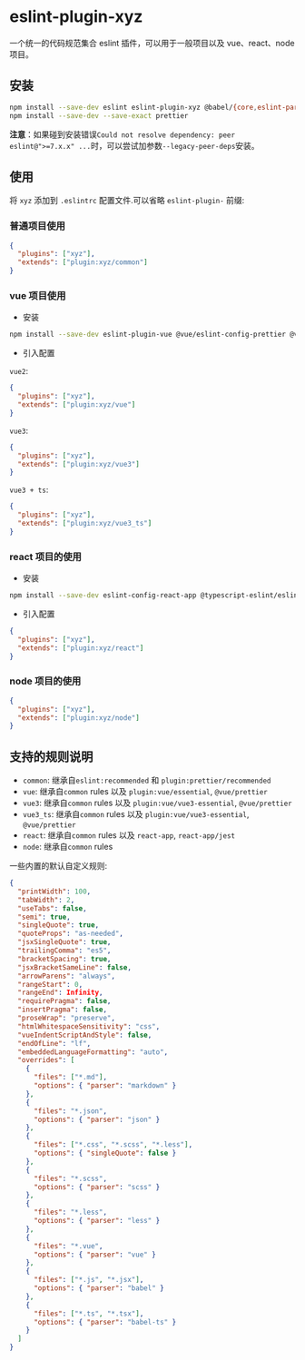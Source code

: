 # eslint-plugin-xyz

一个统一的代码规范集合 eslint 插件，可以用于一般项目以及 vue、react、node 项目。

## 安装

```bash
npm install --save-dev eslint eslint-plugin-xyz @babel/{core,eslint-parser}
npm install --save-dev --save-exact prettier
```

**注意**：如果碰到安装错误`Could not resolve dependency: peer eslint@">=7.x.x" ...`时，可以尝试加参数`--legacy-peer-deps`安装。

## 使用

将 `xyz` 添加到 `.eslintrc` 配置文件.可以省略 `eslint-plugin-` 前缀:

### 普通项目使用

```json
{
  "plugins": ["xyz"],
  "extends": ["plugin:xyz/common"]
}
```

### vue 项目使用

- 安装

```bash
npm install --save-dev eslint-plugin-vue @vue/eslint-config-prettier @vue/eslint-config-typescript eslint-plugin-prettier
```

- 引入配置

`vue2`:

```json
{
  "plugins": ["xyz"],
  "extends": ["plugin:xyz/vue"]
}
```

`vue3`:

```json
{
  "plugins": ["xyz"],
  "extends": ["plugin:xyz/vue3"]
}
```

`vue3 + ts`:

```json
{
  "plugins": ["xyz"],
  "extends": ["plugin:xyz/vue3_ts"]
}
```

### react 项目的使用

- 安装

```bash
npm install --save-dev eslint-config-react-app @typescript-eslint/eslint-plugin@^4.0.0 @typescript-eslint/parser@^4.0.0 babel-eslint@^10.0.0 eslint@^7.5.0 eslint-plugin-flowtype@^5.2.0 eslint-plugin-import@^2.22.0 eslint-plugin-jsx-a11y@^6.3.1 eslint-plugin-react@^7.20.3 eslint-plugin-react-hooks@^4.0.8
```

- 引入配置

```json
{
  "plugins": ["xyz"],
  "extends": ["plugin:xyz/react"]
}
```

### node 项目的使用

```json
{
  "plugins": ["xyz"],
  "extends": ["plugin:xyz/node"]
}
```

## 支持的规则说明

- `common`: 继承自`eslint:recommended` 和 `plugin:prettier/recommended`
- `vue`: 继承自`common` rules 以及 `plugin:vue/essential`, `@vue/prettier`
- `vue3`: 继承自`common` rules 以及 `plugin:vue/vue3-essential`, `@vue/prettier`
- `vue3_ts`: 继承自`common` rules 以及 `plugin:vue/vue3-essential`, `@vue/prettier`
- `react`: 继承自`common` rules 以及 `react-app`, `react-app/jest`
- `node`: 继承自`common` rules

一些内置的默认自定义规则:

```json
{
  "printWidth": 100,
  "tabWidth": 2,
  "useTabs": false,
  "semi": true,
  "singleQuote": true,
  "quoteProps": "as-needed",
  "jsxSingleQuote": true,
  "trailingComma": "es5",
  "bracketSpacing": true,
  "jsxBracketSameLine": false,
  "arrowParens": "always",
  "rangeStart": 0,
  "rangeEnd": Infinity,
  "requirePragma": false,
  "insertPragma": false,
  "proseWrap": "preserve",
  "htmlWhitespaceSensitivity": "css",
  "vueIndentScriptAndStyle": false,
  "endOfLine": "lf",
  "embeddedLanguageFormatting": "auto",
  "overrides": [
    {
      "files": ["*.md"],
      "options": { "parser": "markdown" }
    },
    {
      "files": "*.json",
      "options": { "parser": "json" }
    },
    {
      "files": ["*.css", "*.scss", "*.less"],
      "options": { "singleQuote": false }
    },
    {
      "files": "*.scss",
      "options": { "parser": "scss" }
    },
    {
      "files": "*.less",
      "options": { "parser": "less" }
    },
    {
      "files": "*.vue",
      "options": { "parser": "vue" }
    },
    {
      "files": ["*.js", "*.jsx"],
      "options": { "parser": "babel" }
    },
    {
      "files": ["*.ts", "*.tsx"],
      "options": { "parser": "babel-ts" }
    }
  ]
}
```
